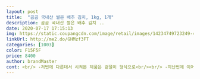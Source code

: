 ```yaml
---
layout: post 
title:  "곰곰 국내산 썰은 배추 김치, 1kg, 1개" 
description: 곰곰 국내산 썰은 배추 김치 ..
date: 2020-07-17 17:15:13 
img: https://static.coupangcdn.com/image/retail/images/14234749723249-48b56bc0-a8a1-4044-8c88-abf97fa18ea9.jpg 
linkUrl: http://me2.do/GHMzf3FT 
categories: [1003] 
color: F15F5F 
price: 8400 
author: brandMaster 
cont: <br/> -저번에 다른데서 시켜본 제품은 겉절이 형식으로<br/><br/> -지난번에 이어 다시 구매했어요<br/><br/> -푹 익혀서 오지도 않고<br/>◇재구매의사 종가집은 너무 시큼하고  해서 비비고 꺼 한번 시켜볼 수도  있어서 70%정도<br/>◇지인추천의사 바쁠때 시켜드시라고 80%정도<br/>● 너무 만족해서 재구매한 제품 ●<br/>●다음에도 또 구매할 예정 ●<br/>●신선해서, 썰려 있어서 간편해서 좋다 ●<br/>●아삭해서, 간이 딱 맞아서, 신선해서 좋다 ●<br/>간만에 김치 다운 김치를 먹어서 그런지<br/>간이 딱 맞고, 적당하게 잘 익어서 온 제품이라 구매에 이어 또 재구매한거에요<br/>간편하게 썰려 있는 제품으로 구매하게 되네요<br/>같아서 맘껏 먹었던것같아요.<br/>ㅋ<br/>곰곰김치 강추드려요^^<br/>국산김치!<br/> 
---
```

 